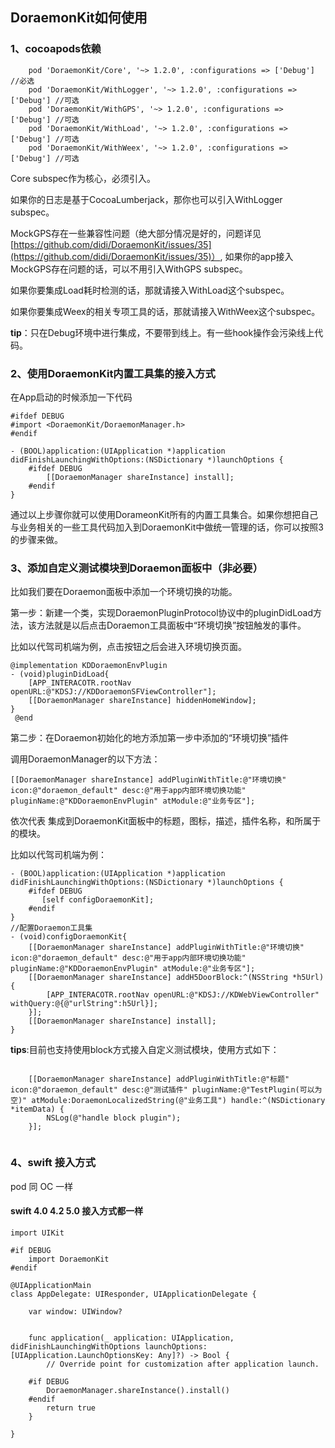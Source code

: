 ## DoraemonKit如何使用

### 1、cocoapods依赖

```
    pod 'DoraemonKit/Core', '~> 1.2.0', :configurations => ['Debug'] //必选
    pod 'DoraemonKit/WithLogger', '~> 1.2.0', :configurations => ['Debug'] //可选
    pod 'DoraemonKit/WithGPS', '~> 1.2.0', :configurations => ['Debug'] //可选
    pod 'DoraemonKit/WithLoad', '~> 1.2.0', :configurations => ['Debug'] //可选
    pod 'DoraemonKit/WithWeex', '~> 1.2.0', :configurations => ['Debug'] //可选
```
Core subspec作为核心，必须引入。

如果你的日志是基于CocoaLumberjack，那你也可以引入WithLogger subspec。

MockGPS存在一些兼容性问题（绝大部分情况是好的，问题详见[https://github.com/didi/DoraemonKit/issues/35](https://github.com/didi/DoraemonKit/issues/35)）, 如果你的app接入MockGPS存在问题的话，可以不用引入WithGPS subspec。

如果你要集成Load耗时检测的话，那就请接入WithLoad这个subspec。

如果你要集成Weex的相关专项工具的话，那就请接入WithWeex这个subspec。


**tip**：只在Debug环境中进行集成，不要带到线上。有一些hook操作会污染线上代码。

### 2、使用DoraemonKit内置工具集的接入方式
在App启动的时候添加一下代码

```
#ifdef DEBUG
#import <DoraemonKit/DoraemonManager.h>
#endif

- (BOOL)application:(UIApplication *)application didFinishLaunchingWithOptions:(NSDictionary *)launchOptions {
    #ifdef DEBUG
        [[DoraemonManager shareInstance] install];
    #endif
}
```

 通过以上步骤你就可以使用DorameonKit所有的内置工具集合。如果你想把自己与业务相关的一些工具代码加入到DoraemonKit中做统一管理的话，你可以按照3的步骤来做。

### 3、添加自定义测试模块到Doraemon面板中（非必要）
比如我们要在Doraemon面板中添加一个环境切换的功能。

第一步：新建一个类，实现DoraemonPluginProtocol协议中的pluginDidLoad方法，该方法就是以后点击Doraemon工具面板中“环境切换”按钮触发的事件。

比如以代驾司机端为例，点击按钮之后会进入环境切换页面。

```
@implementation KDDoraemonEnvPlugin
- (void)pluginDidLoad{
    [APP_INTERACOTR.rootNav openURL:@"KDSJ://KDDoraemonSFViewController"];
    [[DoraemonManager shareInstance] hiddenHomeWindow];
}
 @end
```
 

第二步：在Doraemon初始化的地方添加第一步中添加的“环境切换”插件

调用DoraemonManager的以下方法：

```
[[DoraemonManager shareInstance] addPluginWithTitle:@"环境切换" icon:@"doraemon_default" desc:@"用于app内部环境切换功能" pluginName:@"KDDoraemonEnvPlugin" atModule:@"业务专区"];
```

依次代表 集成到DoraemonKit面板中的标题，图标，描述，插件名称，和所属于的模块。

比如以代驾司机端为例：

```
- (BOOL)application:(UIApplication *)application didFinishLaunchingWithOptions:(NSDictionary *)launchOptions {
    #ifdef DEBUG
       [self configDoraemonKit];
    #endif
}
//配置Doraemon工具集
- (void)configDoraemonKit{
    [[DoraemonManager shareInstance] addPluginWithTitle:@"环境切换" icon:@"doraemon_default" desc:@"用于app内部环境切换功能" pluginName:@"KDDoraemonEnvPlugin" atModule:@"业务专区"];
    [[DoraemonManager shareInstance] addH5DoorBlock:^(NSString *h5Url) {
        [APP_INTERACOTR.rootNav openURL:@"KDSJ://KDWebViewController" withQuery:@{@"urlString":h5Url}];
    }];
    [[DoraemonManager shareInstance] install];
}
```

**tips**:目前也支持使用block方式接入自定义测试模块，使用方式如下：

```

    [[DoraemonManager shareInstance] addPluginWithTitle:@"标题" icon:@"doraemon_default" desc:@"测试插件" pluginName:@"TestPlugin(可以为空)" atModule:DoraemonLocalizedString(@"业务工具") handle:^(NSDictionary *itemData) {
        NSLog(@"handle block plugin");
    }];
    
```

### 4、swift 接入方式
pod 同 OC 一样

#### swift 4.0 4.2 5.0 接入方式都一样

```
import UIKit

#if DEBUG
    import DoraemonKit
#endif

@UIApplicationMain
class AppDelegate: UIResponder, UIApplicationDelegate {

    var window: UIWindow?


    func application(_ application: UIApplication, didFinishLaunchingWithOptions launchOptions: [UIApplication.LaunchOptionsKey: Any]?) -> Bool {
        // Override point for customization after application launch.
        
    #if DEBUG
        DoraemonManager.shareInstance().install()
    #endif
        return true
    }
    
}
```

